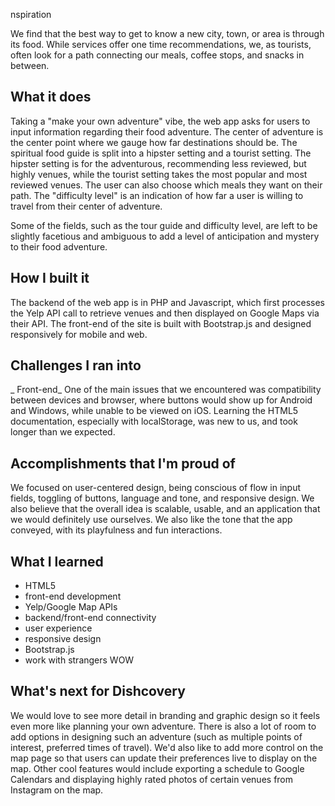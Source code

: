 nspiration

We find that the best way to get to know a new city, town, or area is through its food. While services offer one time recommendations, we, as tourists, often look for a path connecting our meals, coffee stops, and snacks in between. 

## What it does

Taking a "make your own adventure" vibe, the web app asks for users to input information regarding their food adventure. The center of adventure is the center point where we gauge how far destinations should be. The spiritual food guide is split into a hipster setting and a tourist setting. The hipster setting is for the adventurous, recommending less reviewed, but highly venues, while the tourist setting takes the most popular and most reviewed venues. The user can also choose which meals they want on their path. The "difficulty level" is an indication of how far a user is willing to travel from their center of adventure. 

Some of the fields, such as the tour guide and difficulty level, are left to be slightly facetious and ambiguous to add a level of anticipation and mystery to their food adventure.  

## How I built it

The backend of the web app is in PHP and Javascript, which first processes the Yelp API call to retrieve venues and then displayed on Google Maps via their API. The front-end of the site is built with Bootstrap.js and designed responsively for mobile and web.  

## Challenges I ran into

_ Front-end_
One of the main issues that we encountered was compatibility between devices and browser, where buttons would show up for Android and Windows, while unable to be viewed on iOS. Learning the HTML5 documentation, especially with localStorage, was new to us, and took longer than we expected. 

## Accomplishments that I'm proud of
We focused on user-centered design, being conscious of flow in input fields, toggling of buttons, language and tone, and responsive design. We also believe that the overall idea is scalable, usable, and an application that we would definitely use ourselves. We also like the tone that the app conveyed, with its playfulness and fun interactions. 

## What I learned
- HTML5 
- front-end development
- Yelp/Google Map APIs
- backend/front-end connectivity
- user experience
- responsive design
- Bootstrap.js
- work with strangers WOW 

## What's next for Dishcovery
We would love to see more detail in branding and graphic design so it feels even more like planning your own adventure. There is also a lot of room to add options in designing such an adventure (such as multiple points of interest, preferred times of travel). We'd also like to add more control on the map page so that users can update their preferences live to display on the map. Other cool features would include exporting a schedule to Google Calendars and displaying highly rated photos of certain venues from Instagram on the map. 

